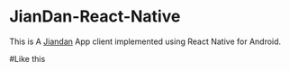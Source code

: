 # JianDan-React-Native
This is A [Jiandan](jandan.com) App client implemented using React Native for Android.

#Like this



